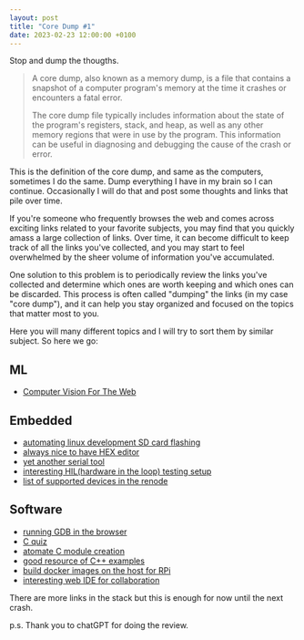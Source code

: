 ```yaml
---
layout: post
title: "Core Dump #1"
date: 2023-02-23 12:00:00 +0100
---
```


Stop and dump the thougths.

> A core dump, also known as a memory dump, is a file that contains a snapshot of a computer program's memory at the time it crashes or encounters a fatal error.
> 
> The core dump file typically includes information about the state of the program's registers, stack, and heap, as well as any other memory regions that were in use by the program. This information can be useful in diagnosing and debugging the cause of the crash or error.

This is the definition of the core dump, and same as the computers, sometimes I do the same. Dump everything I have in my brain so I can continue. Occasionally I will do that and post some thoughts and links that pile over time. 

If you're someone who frequently browses the web and comes across exciting links related to your favorite subjects, you may find that you quickly amass a large collection of links. Over time, it can become difficult to keep track of all the links you've collected, and you may start to feel overwhelmed by the sheer volume of information you've accumulated.

One solution to this problem is to periodically review the links you've collected and determine which ones are worth keeping and which ones can be discarded. This process is often called "dumping" the links (in my case "core dump"), and it can help you stay organized and focused on the topics that matter most to you.

Here you will many different topics and I will try to sort them by similar subject. So here we go:

## ML
* [Computer Vision For The Web](https://nono.cam/)


## Embedded
* [automating linux development SD card flashing](https://wiki.tizen.org/SDWire)
* [always nice to have HEX editor](https://github.com/echo-devim/fhex)
* [yet another serial tool](https://github.com/tio/tio)
* [interesting HIL(hardware in the loop) testing setup](https://blog.golioth.io/golioth-hil-testing-part2/)
* [list of supported devices in the renode](https://zephyr-dashboard.renode.io/renodepedia/)

## Software
* [running GDB in the browser](https://blog.wokwi.com/running-gdb-in-the-browser/)
* [C quiz](https://www.acepace.net/integerQuiz/)
* [atomate C module creation](https://www.beningo.com/a-simple-script-to-automate-c-module-creation/)
* [good resource of C++ examples](https://cppbyexample.com/)
* [build docker images on the host for RPi](https://collabnix.com/building-arm-based-docker-images-on-docker-desktop-made-possible-using-buildx/)
* [interesting web IDE for collaboration](https://replit.com/)

There are more links in the stack but this is enough for now until the next crash.

p.s. Thank you to chatGPT for doing the review.





